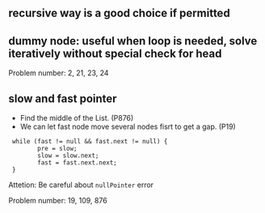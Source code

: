 ## recursive way is a good choice if permitted
	
## dummy node: useful when loop is needed, solve iteratively without special check for head
Problem number: 2, 21, 23, 24

## slow and fast pointer

- Find the middle of the List. (P876)
- We can let fast node move several nodes fisrt to get a gap. (P19)
```
 while (fast != null && fast.next != null) {
        pre = slow;
        slow = slow.next;
        fast = fast.next.next;
 }
```
Attetion: Be careful about `nullPointer` error

Problem number: 19, 109, 876



